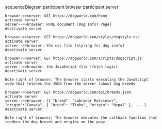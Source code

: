 sequenceDiagram
    participant browser
    participant server

    browser->>server: GET https://dogworld.com/home
    activate server
    server-->>browser: HTML document (Dog Infor Page)
    deactivate server

    browser->>server: GET https://dogworld.com/styles/dogstyle.css
    activate server
    server-->>browser: the css file (styling for dog inofo)
    deactivate server

    browser->>server: GET https://dogworld.com/scripts/dogscript.js
    activate server
    server-->>browser: the JavaScript file (fetch logic)
    deactivate server

    Note right of browser: The browser starts executing the JavaScript code that fetches the JSON from the server (about dog breeds

    browser->>server: GET https://dogworld.com/api/breeds.json
    activate server
    server-->>browser: [{ "breed": "Labrador Retriever", "origin":"Canada", { "breed": "Tinku", "origin": "Nepal" }, ... ]
    deactivate server

    Note right of browser: The browser executes the callback function that renders the dog breeds and origins on the page. 